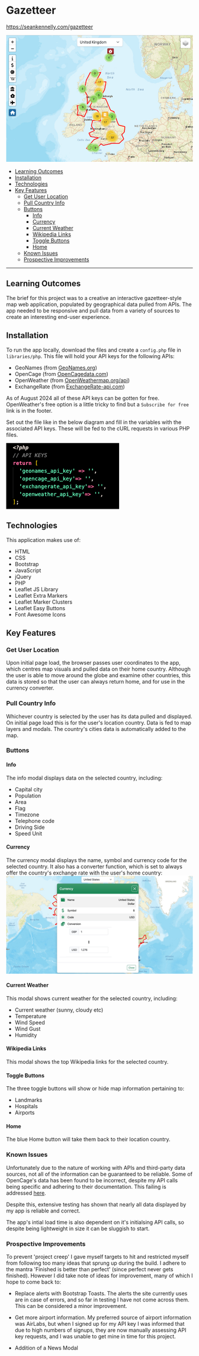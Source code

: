 # Gazetteer <!-- omit from toc -->

https://seankennelly.com/gazetteer

![A screenshot of my app](images/readme_images/readme_img_1.png)

- [Learning Outcomes](#learning-outcomes)
- [Installation](#installation)
- [Technologies](#technologies)
- [Key Features](#key-features)
  - [Get User Location](#get-user-location)
  - [Pull Country Info](#pull-country-info)
  - [Buttons](#buttons)
    - [Info](#info)
    - [Currency](#currency)
    - [Current Weather](#current-weather)
    - [Wikipedia Links](#wikipedia-links)
    - [Toggle Buttons](#toggle-buttons)
    - [Home](#home)
  - [Known Issues](#known-issues)
  - [Prospective Improvements](#prospective-improvements)

---

## Learning Outcomes
The brief for this project was to a creative an interactive gazetteer-style map web application, populated by geographical data pulled from APIs. The app needed to be responsive and pull data from a variety of sources to create an interesting end-user experience.

## Installation
To run the app locally, download the files and create a `config.php` file in `libraries/php`. This file will hold your API keys for the following APIs:
- GeoNames (from [GeoNames.org](https://www.geonames.org/manageaccount))
- OpenCage (from [OpenCagedata.com](https://opencagedata.com/api))
- OpenWeather (from [OpenWeathermap.org/api](https://openweathermap.org/api))
- ExchangeRate (from [ExchangeRate-api.com](https://www.exchangerate-api.com/))

As of August 2024 all of these API keys can be gotten for free. OpenWeather's free option is a little tricky to find but a `Subscribe for free` link is in the footer. 

Set out the file like in the below diagram and fill in the variables with the associated API keys. These will be fed to the cURL requests in various PHP files.

![A screenshot of my config.php file](images/readme_images/readme_img_2.png)

## Technologies
This application makes use of:
- HTML
- CSS
- Bootstrap
- JavaScript
- jQuery
- PHP
- Leaflet JS Library
- Leaflet Extra Markers
- Leaflet Marker Clusters
- Leaflet Easy Buttons
- Font Awesome Icons

## Key Features
### Get User Location
Upon initial page load, the browser passes user coordinates to the app, which centres map visuals and pulled data on their home country. Although the user is able to move around the globe and examine other countries, this data is stored so that the user can always return home, and for use in the currency converter.

### Pull Country Info
Whichever country is selected by the user has its data pulled and displayed. On initial page load this is for the user's location country. Data is fed to map layers and modals. The country's cities data is automatically added to the map.



### Buttons
#### Info
The info modal displays data on the selected country, including:
- Capital city
- Population
- Area
- Flag
- Timezone
- Telephone code
- Driving Side
- Speed Unit

#### Currency
The currency modal displays the name, symbol and currency code for the selected country. It also has a converter function, which is set to always offer the country's exchange rate with the user's home country:
![A screenshot of the currency modal](images/readme_images/readme_img_3.jpeg)

#### Current Weather
This modal shows current weather for the selected country, including:
- Current weather (sunny, cloudy etc)
- Temperature
- Wind Speed
- Wind Gust
- Humidity

#### Wikipedia Links
This modal shows the top Wikipedia links for the selected country.

#### Toggle Buttons
The three toggle buttons will show or hide map information pertaining to:
- Landmarks
- Hospitals
- Airports

#### Home
The blue Home button will take them back to their location country.


### Known Issues
Unfortunately due to the nature of working with APIs and third-party data sources, not all of the information can be guaranteed to be reliable. Some of OpenCage's data has been found to be incorrect, despite my API calls being specific and adhering to their documentation. This failing is addressed [here](https://opencagedata.com/api#ambiguous-results).

Despite this, extensive testing has shown that nearly all data displayed by my app is reliable and correct.

The app's intial load time is also dependent on it's initialsing API calls, so despite being lightweight in size it can be sluggish to start.


### Prospective Improvements
To prevent 'project creep' I gave myself targets to hit and restricted myself from following too many ideas that sprung up during the build. I adhere to the mantra 'Finished is better than perfect' (since perfect never gets finished). However I did take note of ideas for improvement, many of which I hope to come back to:

- Replace alerts with Bootstrap Toasts. The alerts the site currently uses are in case of errors, and so far in testing I have not come across them. This can be considered a minor improvement.

- Get more airport information. My preferred source of airport information was AirLabs, but when I signed up for my API key I was informed that due to high numbers of signups, they are now manually assessing API key requests, and I was unable to get mine in time for this project.

- Addition of a News Modal